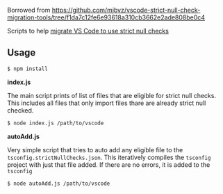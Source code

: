Borrowed from https://github.com/mjbvz/vscode-strict-null-check-migration-tools/tree/f1da7c12fe6e93618a310cb3662e2ade808be0c4

Scripts to help [migrate VS Code to use strict null checks](https://github.com/Microsoft/vscode/issues/60565)

## Usage

```bash
$ npm install
```

**index.js**

The main script prints of list of files that are eligible for strict null checks. This includes all files that only import files thare are already strict null checked.

```bash
$ node index.js /path/to/vscode
```

**autoAdd.js**

Very simple script that tries to auto add any eligible file to the `tsconfig.strictNullChecks.json`. This iteratively compiles the `tsconfig` project with just that file added. If there are no errors, it is added to the `tsconfig`

```bash
$ node autoAdd.js /path/to/vscode
```
